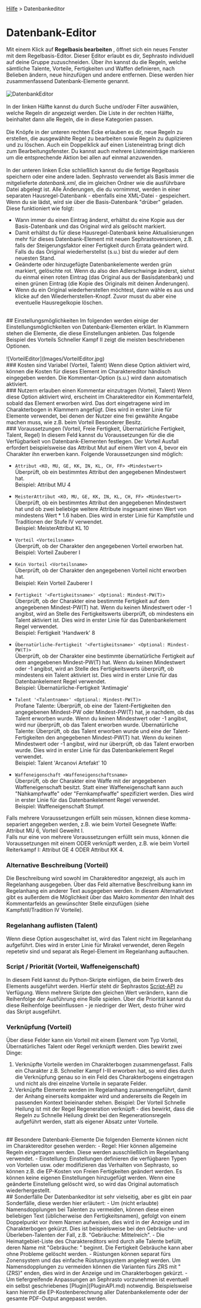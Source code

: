 [Hilfe](Help.md) > Datenbankeditor

# Datenbank-Editor
Mit einem Klick auf **Regelbasis bearbeiten** , öffnet sich ein neues Fenster mit dem Regelbasis-Editor. Dieser Editor erlaubt es dir, Sephrasto individuell auf deine Gruppe zuzuschneiden. Über ihn kannst du die Regeln, welche sämtliche Talente, Vorteile, Fertigkeiten und Waffen definieren, nach Belieben ändern, neue hinzufügen und andere entfernen. Diese werden hier zusammenfassend Datenbank-Elemente genannt.
<br /><br />
![DatenbankEditor](Images/DatenbankEditor.jpg)
<br /><br />
In der linken Hälfte kannst du durch Suche und/oder Filter auswählen, welche Regeln dir angezeigt werden. Die Liste in der rechten Hälfte, beinhaltet dann alle Regeln, die in diese Kategorien passen.
<br /><br />
Die Knöpfe in der unteren rechten Ecke erlauben es dir, neue Regeln zu erstellen, die ausgewählte Regel zu bearbeiten sowie Regeln zu duplizieren und zu löschen. Auch ein Doppelklick auf einen Listeneintrag bringt dich zum Bearbeitungsfenster. Du kannst auch mehrere Listeneinträge markieren um die entsprechende Aktion bei allen auf einmal anzuwenden.
<br /><br />
In der unteren linken Ecke schließlich kannst du die fertige Regelbasis speichern oder eine andere laden. Sephrasto verwendet als Basis immer die mitgelieferte _datenbank.xml_, die im gleichen Ordner wie die ausführbare Datei abgelegt ist. Alle Änderungen, die du vornimmst, werden in einer separaten Hausregel-Datenbank - ebenfalls eine XML-Datei - gespeichert. Wenn du sie lädst, wird sie über die Basis-Datenbank "drüber" geladen. Diese funktioniert wie folgt:
- Wann immer du einen Eintrag änderst, erhältst du eine Kopie aus der Basis-Datenbank und das Original wird als gelöscht markiert.
- Damit erhältst du für diese Hausregel-Datenbank keine Aktualisierungen mehr für dieses Datenbank-Element mit neuen Sephrastoversionen, z.B. falls der Steigerungsfaktor einer Fertigkeit durch Errata geändert wird. Falls du das Original wiederherstellst (s.u.) bist du wieder auf dem neuesten Stand.
- Geänderte oder hinzugefügte Datenbankelemente werden grün markiert, gelöschte rot. Wenn du also den Adlerschwinge änderst, siehst du einmal einen roten Eintrag (das Original aus der Basisdatenbank) und einen grünen Eintrag (die Kopie des Originals mit deinen Änderungen).
- Wenn du ein Original wiederherstellen möchtest, dann wähle es aus und klicke auf den Wiederherstellen-Knopf. Zuvor musst du aber eine eventuelle Hausregelkopie löschen.
<br />
## Einstellungsmöglichkeiten
Im folgenden werden einige der Einstellungsmöglichkeiten von Datenbank-Elementen erklärt. In Klammern stehen die Elemente, die diese Einstellungen anbieten. Das folgende Beispiel des Vorteils Schneller Kampf II zeigt die meisten beschriebenen Optionen.
<br /><br />
![VorteilEditor](Images/VorteilEditor.jpg)
<br />
### Kosten sind Variabel (Vorteil, Talent)
Wenn diese Option aktiviert wird, können die Kosten für dieses Element im Charaktereditor händisch eingegeben werden. Die Kommentar-Option (s.u.) wird dann automatisch aktiviert.
<br />
### Nutzern erlauben einen Kommentar einzutragen (Vorteil, Talent)
Wenn diese Option aktiviert wird, erscheint im Charaktereditor ein Kommentarfeld, sobald das Element erworben wird. Das dort eingetragene wird im Charakterbogen in Klammern angefügt. Dies wird in erster Linie für Elemente verwendet, bei denen der Nutzer eine frei gewählte Angabe machen muss, wie z.B. beim Vorteil Besonderer Besitz.
<br />
### Voraussetzungen (Vorteil, Freie Fertigkeit, Übernatürliche Fertigkeit, Talent, Regel)
In diesem Feld kannst du Voraussetzungen für die die Verfügbarkeit von Datenbank-Elementen festlegen. Der Vorteil Ausfall erfordert beispielsweise das Attribut Mut auf einem Wert von 4, bevor ein Charakter ihn erwerben kann. Folgende Voraussetzungen sind möglich:

- ```Attribut <KO, MU, GE, KK, IN, KL, CH, FF> <Mindestwert>```<br />
Überprüft, ob ein bestimmtes Attribut den angegebenen Mindestwert hat.<br />
Beispiel: Attribut MU 4

- ```MeisterAttribut <KO, MU, GE, KK, IN, KL, CH, FF> <Mindestwert>```<br />
Überprüft, ob ein bestimmtes Attribut den angegebenen Mindestwert hat und ob zwei beliebige weitere Attribute insgesamt einen Wert von mindestens Wert \* 1.6 haben. Dies wird in erster Linie für Kampfstile und Traditionen der Stufe IV verwendet.<br />
Beispiel: MeisterAttribut KL 10

- ```Vorteil <Vorteilsname>```<br />
Überprüft, ob der Charakter den angegebenen Vorteil erworben hat.<br />
Beispiel: Vorteil Zauberer I

- ```Kein Vorteil <Vorteilsname>```<br />
Überprüft, ob der Charakter den angegebenen Vorteil nicht erworben hat.<br />
Beispiel: Kein Vorteil Zauberer I

- ```Fertigkeit '<Fertigkeitsname>' <Optional: Mindest-PW(T)>```<br />
Überprüft, ob der Charakter eine bestimmte Fertigkeit auf dem angegebenen Mindest-PW(T) hat. Wenn du keinen Mindestwert oder -1 angibst, wird an Stelle des Fertigkeitswerts überprüft, ob mindestens ein Talent aktiviert ist. Dies wird in erster Linie für das Datenbankelement Regel verwendet.<br />
Beispiel: Fertigkeit 'Handwerk' 8

- ```Übernatürliche-Fertigkeit '<Fertigkeitsname>' <Optional: Mindest-PW(T)>```<br />
Überprüft, ob der Charakter eine bestimmte übernatürliche Fertigkeit auf dem angegebenen Mindest-PW(T) hat. Wenn du keinen Mindestwert oder -1 angibst, wird an Stelle des Fertigkeitswerts überprüft, ob mindestens ein Talent aktiviert ist. Dies wird in erster Linie für das Datenbankelement Regel verwendet.<br />
Beispiel: Übernatürliche-Fertigkeit 'Antimagie'

- ```Talent '<Talentname>' <Optional: Mindest-PW(T)>```<br />
Profane Talente: Überprüft, ob eine der Talent-Fertigkeiten den angegebenen Mindest-PW oder Mindest-PW(T) hat, je nachdem, ob das Talent erworben wurde. Wenn du keinen Mindestwert oder -1 angibst, wird nur überprüft, ob das Talent erworben wurde.
Übernatürliche Talente: Überprüft, ob das Talent erworben wurde und eine der Talent-Fertigkeiten den angegebenen Mindest-PW(T) hat. Wenn du keinen Mindestwert oder -1 angibst, wird nur überprüft, ob das Talent erworben wurde.
Dies wird in erster Linie für das Datenbankelement Regel verwendet.<br />
Beispiel: Talent 'Arcanovi Artefakt' 10

- ```Waffeneigenschaft <Waffeneigenschaftsname>```<br />
Überprüft, ob der Charakter eine Waffe mit der angegebenen Waffeneigenschaft besitzt. Statt einer Waffeneigenschaft kann auch "Nahkampfwaffe" oder "Fernkampfwaffe" spezifiziert werden. Dies wird in erster Linie für das Datenbankelement Regel verwendet.<br />
Beispiel: Waffeneigenschaft Stumpf.

Falls mehrere Voraussetzungen erfüllt sein müssen, können diese komma-separiert angegeben werden, z.B. wie beim Vorteil Gesegnete Waffe: Attribut MU 6, Vorteil Geweiht I.<br />
Falls nur eine von mehrere Voraussetzungen erfüllt sein muss, können die Voraussetzungen mit einem ODER verknüpft werden, z.B. wie beim Vorteil Reiterkampf I: Attribut GE 4 ODER Attribut KK 4.
<br />
### Alternative Beschreibung (Vorteil)
Die Beschreibung wird sowohl im Charaktereditor angezeigt, als auch im Regelanhang ausgegeben. Über das Feld alternative Beschreibung kann im Regelanhang ein anderer Text ausgegeben werden. In diesem Alternativtext gibt es außerdem die Möglichkeit über das Makro $kommentar$ den Inhalt des Kommentarfelds an gewünschter Stelle einzufügen (siehe Kampfstil/Tradition IV Vorteile).
<br />
### Regelanhang auflisten (Talent)
Wenn diese Option ausgeschaltet ist, wird das Talent nicht im Regelanhang aufgeführt. Dies wird in erster Linie für Mirakel verwendet, deren Regeln repetetiv sind und separat als Regel-Element im Regelanhang auftauchen.
<br />
### Script / Priorität (Vorteil, Waffeneigenschaft)
In diesem Feld kannst du Python-Skripte einfügen, die beim Erwerb des Elements ausgeführt werden. Hierfür steht dir Sephrastos [Script-API](ScriptAPI.md) zu Verfügung.
Wenn mehrere Skripte den gleichen Wert verändern, kann die Reihenfolge der Ausführung eine Rolle spielen. Über die Priorität kannst du diese Reihenfolge beeinflussen - je niedriger der Wert, desto früher wird das Skript ausgeführt.
<br />
### Verknüpfung (Vorteil)
Über diese Felder kann ein Vorteil mit einem Element vom Typ Vorteil, Übernatürliches Talent oder Regel verknüpft werden. Dies bewirkt zwei Dinge:
1. Verknüpfte Vorteile werden im Charakterbogen zusammengefasst. Falls ein Charakter z.B. Schneller Kampf I-III erworben hat, so wird dies durch die Verknüpfung genau so in ein Feld des Charakterbogens eingetragen und nicht als drei einzelne Vorteile in separate Felder.
2. Verknüpfte Elemente werden im Regelanhang zusammengeführt, damit der Anhang einerseits kompakter wird und andererseits die Regeln im passenden Kontext beieinander stehen. Beispiel: Der Vorteil Schnelle Heilung ist mit der Regel Regeneration verknüpft - dies bewirkt, dass die Regeln zu Schnelle Heilung direkt bei den Regenerationsregeln aufgeführt werden, statt als eigener Absatz unter Vorteile.
<br />
## Besondere Datenbank-Elemente
Die folgenden Elemente können nicht im Charaktereditor gesehen werden:
- Regel: Hier können allgemeine Regeln eingetragen werden. Diese werden ausschließlich im Regelanhang verwendet.
- Einstellung: Einstellungen definieren die verfügbaren Typen von Vorteilen usw. oder modifizieren das Verhalten von Sephrasto, so können z.B. die EP-Kosten von Freien Fertigkeiten geändert werden. Es können keine eigenen Einstellungen hinzugefügt werden. Wenn eine geänderte Einstellung gelöscht wird, so wird das Original automatisch wiederhergestellt.
<br />
## Sonderfälle
Der Datenbankeditor ist sehr vielseitig, aber es gibt ein paar Sonderfälle, diese werden hier erläutert:
- Um (nicht erlaubte) Namensdopplungen bei Talenten zu vermeiden, können diese einen beliebigen Text (üblicherweise den Fertigkeitsnamen), gefolgt von einem Doppelpunkt vor ihrem Namen aufweisen, dies wird in der Anzeige und im Charakterbogen gekürzt. Dies ist beispielsweise bei den Gebräuche- und Überleben-Talenten der Fall, z.B. "Gebräuche: Mittelreich".
- Die Heimatgebiet-Liste des Charaktereditors wird durch alle Talente befüllt, deren Name mit "Gebräuche: " beginnt. Die Fertigkeit Gebräuche kann aber ohne Probleme gelöscht werden.
- Rüstungen können separat fürs Zonensystem und das einfache Rüstungssystem angelegt werden. Um Namensdopplungen zu vermeiden können die Varianten fürs ZRS mit " (ZRS)" enden, dies wird in der Anzeige und im Charakterbogen gekürzt.
- Um tiefergreifende Anpassungen an Sephrasto vorzunehmen ist eventuell ein selbst geschriebenes [Plugin](PluginAPI.md) notwendig. Beispielsweise kann hiermit die EP-Kostenberechnung aller Datenbankelemente oder der gesamte PDF-Output angepasst werden.